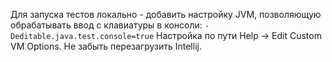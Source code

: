 Для запуска тестов локально - добавить настройку JVM,
позволяющую обрабатывать ввод с клавиатуры в консоли:
``-Deditable.java.test.console=true``
Настройка по пути Help -> Edit Custom VM Options.
Не забыть перезагрузить Intellij.